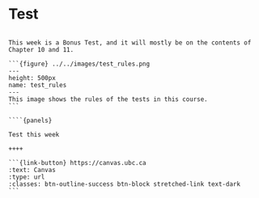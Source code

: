# Test

````{panels}

This week is a Bonus Test, and it will mostly be on the contents of Chapter 10 and 11.

```{figure} ../../images/test_rules.png
---
height: 500px
name: test_rules
---
This image shows the rules of the tests in this course.
```

````{panels} 

Test this week

++++  

```{link-button} https://canvas.ubc.ca
:text: Canvas
:type: url
:classes: btn-outline-success btn-block stretched-link text-dark
```
````